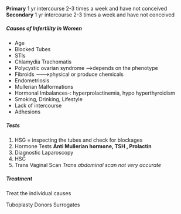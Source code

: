 **Primary** 
1 yr intercourse 2-3 times a week and have not conceived
**Secondary** 
1 yr intercourse 2-3 times a week and have not conceived

##### Causes of Infertility  in Women
 - Age
 - Blocked Tubes
 - STIs
 - Chlamydia Trachomatis
 - Polycystic ovarian syndrome -->depends on the phenotype
 - Fibroids --->physical or produce chemicals 
 - Endometriosis
 - Mullerian Malformations
 - Hormonal Imbalances-: hyperprolactinemia, hypo hyperthyroidism
 - Smoking, Drinking, Lifestyle
 - Lack of intercourse
 - Adhesions
#####  Tests
1. HSG = inspecting the tubes and check for blockages
2.  Hormone Tests **Anti Mullerian hormone, TSH , Prolactin**
3. Diagnostic Laparoscopy
4. HSC
5. Trans Vaginal Scan *Trans abdominal scan not very accurate*

##### Treatment 
Treat the individual causes

Tuboplasty
Donors
Surrogates
